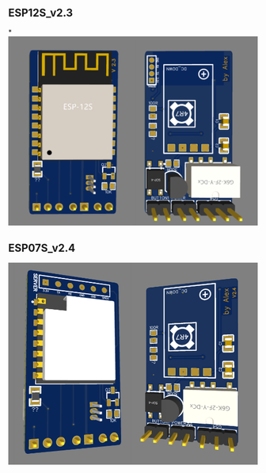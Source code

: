 
## ESP12S_v2.3

*<img src="ESP12S_v2.3.png" width="950" alt="图片描述文字"/>


## ESP07S_v2.4

<img src="ESP07S_v2.4.png" width="950" alt="图片描述文字"/>
